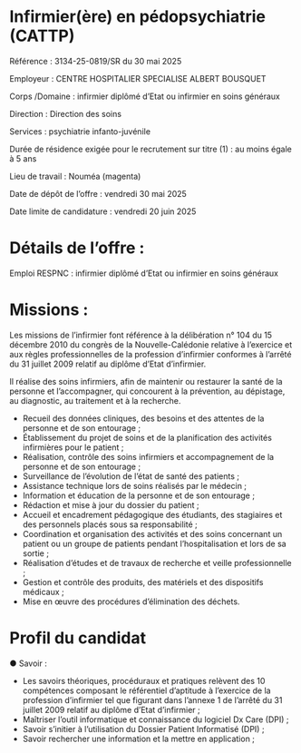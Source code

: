 # Infirmier(ère) en pédopsychiatrie (CATTP)

Référence : 3134-25-0819/SR du 30 mai 2025

Employeur : CENTRE HOSPITALIER SPECIALISE ALBERT BOUSQUET

Corps /Domaine : infirmier diplômé d’Etat ou infirmier en soins généraux

Direction : Direction des soins

Services : psychiatrie infanto-juvénile

Durée de résidence exigée pour le recrutement sur titre (1) : au moins égale à 5 ans

Lieu de travail : Nouméa (magenta)

Date de dépôt de l’offre : vendredi 30 mai 2025

Date limite de candidature : vendredi 20 juin 2025

# Détails de l’offre :

Emploi RESPNC : infirmier diplômé d’Etat ou infirmier en soins généraux

# Missions :

Les missions de l’infirmier font référence à la délibération n° 104 du 15 décembre 2010 du congrès de la Nouvelle-Calédonie relative à l’exercice et aux règles professionnelles de la profession d’infirmier conformes à l’arrêté du 31 juillet 2009 relatif au diplôme d’Etat d’infirmier.

Il réalise des soins infirmiers, afin de maintenir ou restaurer la santé de la personne et l’accompagner, qui concourent à la prévention, au dépistage, au diagnostic, au traitement et à la recherche.

- Recueil des données cliniques, des besoins et des attentes de la personne et de son entourage ;
- Établissement du projet de soins et de la planification des activités infirmières pour le patient ;
- Réalisation, contrôle des soins infirmiers et accompagnement de la personne et de son entourage ;
- Surveillance de l’évolution de l’état de santé des patients ;
- Assistance technique lors de soins réalisés par le médecin ;
- Information et éducation de la personne et de son entourage ;
- Rédaction et mise à jour du dossier du patient ;
- Accueil et encadrement pédagogique des étudiants, des stagiaires et des personnels placés sous sa responsabilité ;
- Coordination et organisation des activités et des soins concernant un patient ou un groupe de patients pendant l’hospitalisation et lors de sa sortie ;
- Réalisation d’études et de travaux de recherche et veille professionnelle ;
- Gestion et contrôle des produits, des matériels et des dispositifs médicaux ;
- Mise en œuvre des procédures d’élimination des déchets.

# Profil du candidat

● Savoir :

- Les savoirs théoriques, procéduraux et pratiques relèvent des 10 compétences composant le référentiel d’aptitude à l’exercice de la profession d’infirmier tel que figurant dans l’annexe 1 de l’arrêté du 31 juillet 2009 relatif au diplôme d’Etat d’infirmier ;
- Maîtriser l’outil informatique et connaissance du logiciel Dx Care (DPI) ;
- Savoir s’initier à l’utilisation du Dossier Patient Informatisé (DPI) ;
- Savoir rechercher une information et la mettre en application ;